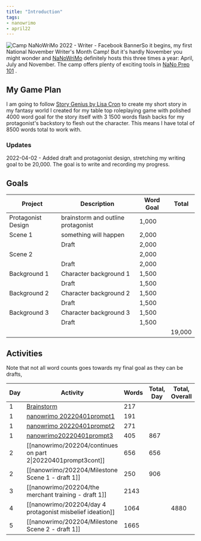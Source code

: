 ```yaml
---
title: "Introduction"
tags:
- nanowrimo
- april22
---
```


![Camp NaNoWriMo 2022 - Writer - Facebook Banner](https://s3.amazonaws.com/files.wordpress.nanowrimo.org/wp-content/uploads/2022/03/16123816/Camp-Nano_Writer-Banner_FB_300dpi.png)So it begins, my first National November Writer's Month Camp! But it's hardly November you might wonder and [NaNoWriMo](https://nanowrimo.org/) definitely hosts this three times a year: April, July and November. The camp offers plenty of exciting tools in [NaNo Prep 101](https://nanowrimo.org/nano-prep-101) . 

## My Game Plan
I am going to follow [Story Genius by Lisa Cron](https://www.amazon.ca/Story-Genius-Science-Outlining-Riveting/dp/1607748894?crid=2MSUNEAHYIKTA&keywords=story+genius&qid=1648607735&sprefix=story+genius%2Caps%2C134&sr=8-1&linkCode=ll1&tag=&linkId=2b928dcbaec4e1f8a312622b5b3cfea1&language=en_CA&ref_=as_li_ss_tl) to create my short story in my fantasy world I created for my table top roleplaying game with polished 4000 word goal for the story itself with 3 1500 words flash backs for my protagonist's backstory to flesh out the character. This means I have total of 8500 words total to work with.

### Updates
2022-04-02 - Added draft and protagonist design, stretching my writing goal to be 20,000. The goal is to write and recording my progress.


## Goals
| Project            | Description                        | Word Goal | Total  |
| ------------------ | ---------------------------------- | --------- | ------ |
| Protagonist Design | brainstorm and outline protagonist | 1,000     |        |
| Scene 1            | something will happen              | 2,000     |        |
|                    | Draft                              | 2,000     |        |
| Scene 2            |                                    | 2,000     |        |
|                    | Draft                              | 2,000     |        |
| Background 1       | Character background 1             | 1,500     |        |
|                    | Draft                              | 1,500     |        |
| Background 2       | Character background 2             | 1,500     |        |
|                    | Draft                              | 1,500     |        |
| Background 3       | Character background 3             | 1,500     |        |
|                    | Draft                              | 1,500     |        |
|                    |                                    |           | 19,000 |

## Activities
Note that not all word counts goes towards my final goal as they can be drafts, 

| Day | Activity                                                                     | Words | Total, Day | Total, Overall |
| --- | ---------------------------------------------------------------------------- | ----- | ---------- | -------------- |
| 1   | [Brainstorm](nanowrimo/202204/Brainstorm.md)                                 | 217   |            |                |
| 1   | [nanowrimo 20220401prompt1](nanowrimo/202204/nanowrimo%2020220401prompt1.md) | 191   |            |                |
| 1   | [nanowrimo 20220401prompt2](nanowrimo/202204/nanowrimo%2020220401prompt2.md) | 271   |            |                |
| 1   | [nanowrimo20220401prompt3](nanowrimo/202204/nanowrimo20220401prompt3.md)     | 405   | 867        |                |
| 2   | [[nanowrimo/202204/continues on part 2\|20220401prompt3cont]]                | 656   | 656        |                |
| 2   | [[nanowrimo/202204/Milestone Scene 1 - draft 1]]                             | 250   | 906        |                |
| 3   | [[nanowrimo/202204/the merchant training - draft 1]]                         | 2143  |            |                |
| 4   | [[nanowrimo/202204/day 4 protagonist misbelief ideation]]                    | 1064  |            | 4880           |
| 5   | [[nanowrimo/202204/Milestone Scene 2 - draft 1]]                             | 1665  |            |                |

